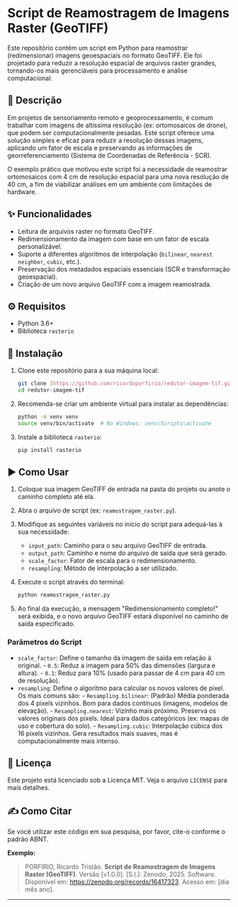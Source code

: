 # Script de Reamostragem de Imagens Raster (GeoTIFF)

Este repositório contém um script em Python para reamostrar (redimensionar) imagens geoespaciais no formato GeoTIFF. Ele foi projetado para reduzir a resolução espacial de arquivos raster grandes, tornando-os mais gerenciáveis para processamento e análise computacional.

## 📄 Descrição

Em projetos de sensoriamento remoto e geoprocessamento, é comum trabalhar com imagens de altíssima resolução (ex: ortomosaicos de drone), que podem ser computacionalmente pesadas. Este script oferece uma solução simples e eficaz para reduzir a resolução dessas imagens, aplicando um fator de escala e preservando as informações de georreferenciamento (Sistema de Coordenadas de Referência - SCR).

O exemplo prático que motivou este script foi a necessidade de reamostrar ortomosaicos com 4 cm de resolução espacial para uma nova resolução de 40 cm, a fim de viabilizar análises em um ambiente com limitações de hardware.

## ✨ Funcionalidades

-    Leitura de arquivos raster no formato GeoTIFF.
-    Redimensionamento da imagem com base em um fator de escala personalizável.
-    Suporte a diferentes algoritmos de interpolação (`bilinear`, `nearest neighbor`, `cubic`, etc.).
-    Preservação dos metadados espaciais essenciais (SCR e transformação geoespacial).
-    Criação de um novo arquivo GeoTIFF com a imagem reamostrada.

## ⚙️ Requisitos

-    Python 3.6+
-    Biblioteca `rasterio`

## 🚀 Instalação

1.  Clone este repositório para a sua máquina local:
    ```bash
    git clone [https://github.com/ricardoporfirio/redutor-imagem-tif.git](https://github.com/ricardoporfirio/redutor-imagem-tif.git)
    cd redutor-imagem-tif
    ```

2.  Recomenda-se criar um ambiente virtual para instalar as dependências:
    ```bash
    python -m venv venv
    source venv/bin/activate  # No Windows: venv\Scripts\activate
    ```

3.  Instale a biblioteca `rasterio`:
    ```bash
    pip install rasterio
    ```

## ▶️ Como Usar

1.  Coloque sua imagem GeoTIFF de entrada na pasta do projeto ou anote o caminho completo até ela.

2.  Abra o arquivo de script (ex: `reamostragem_raster.py`).

3.  Modifique as seguintes variáveis no início do script para adequá-las à sua necessidade:

    -    `input_path`: Caminho para o seu arquivo GeoTIFF de entrada.
    -    `output_path`: Caminho e nome do arquivo de saída que será gerado.
    -    `scale_factor`: Fator de escala para o redimensionamento.
    -    `resampling`: Método de interpolação a ser utilizado.

4.  Execute o script através do terminal:
    ```bash
    python reamostragem_raster.py
    ```

5.  Ao final da execução, a mensagem "Redimensionamento completo!" será exibida, e o novo arquivo GeoTIFF estará disponível no caminho de saída especificado.

### Parâmetros do Script

-    `scale_factor`: Define o tamanho da imagem de saída em relação à original.
    -    `0.5`: Reduz a imagem para 50% das dimensões (largura e altura).
    -    `0.1`: Reduz para 10% (usado para passar de 4 cm para 40 cm de resolução).
-    `resampling`: Define o algoritmo para calcular os novos valores de pixel. Os mais comuns são:
    -    `Resampling.bilinear`: (Padrão) Média ponderada dos 4 pixels vizinhos. Bom para dados contínuos (imagens, modelos de elevação).
    -    `Resampling.nearest`: Vizinho mais próximo. Preserva os valores originais dos pixels. Ideal para dados categóricos (ex: mapas de uso e cobertura do solo).
    -    `Resampling.cubic`: Interpolação cúbica dos 16 pixels vizinhos. Gera resultados mais suaves, mas é computacionalmente mais intenso.

## 📜 Licença

Este projeto está licenciado sob a Licença MIT. Veja o arquivo `LICENSE` para mais detalhes.

## ✍️ Como Citar

Se você utilizar este código em sua pesquisa, por favor, cite-o conforme o padrão ABNT.

**Exemplo:**
> PORFIRIO, Ricardo Tristão. **Script de Reamostragem de Imagens Raster (GeoTIFF)**. Versão [v1.0.0]. [S.l.]: Zenodo, 2025. Software. Disponível em: https://zenodo.org/records/16417323. Acesso em: [dia mês ano].


---
